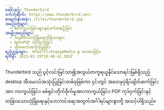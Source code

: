 ```yaml
---
ခေါင်းစဥ်: Thunderbird
ဝက်ဘ်ဆိုက်: https://www.thunderbird.net/
စာမျက်နှာအဖုံး: /files/thunderbird.jpg
အမည်တွဲများ:
  - ဆက်သွယ်ခြင်းများနှင့်မက်ဆေ့ပို့ခြင်း
အမျိုးအမည်များ:
  - ဒီဂျစ်တယ်လုံခြုံရေးကိရိယာများ
  - OpenPGP ကုဒ်ဝှက်ခြင်း
  - အီးမေးလ်အသုံးပြုခြင်း
ရည်ညွှန်းများ:  Khairil/EngageMedia မှ စာအားဖြင့်။
ရက်စွဲ: 2023-01-19T10:46:42.301Z
---
```

Thunderbird သည် ပွင့်လင်းမြင်သာ၍အလွယ်တကူရယူနိုင်သောရင်းမြစ်ရှိသည့် desktop အီးမေးလ်အသုံးပြုခြင်းတစ်ခုဖြစ်ကာ ၄င်းတွင် အဝေးမှပုံရိပ်ချိတ်ဆက်ခြင်းအား ကာကွယ်ခြင်း၊ ဖစ်ရှင်းတိုက်ခိုက်မှုအားကာကွယ်ခြင်း၊ PGP ကုဒ်ဝှက်ခြင်းနှင့် တခြားသောလုံခြုံရေးနှင့်ဘေးကင်းရေးအတွက်အင်္ဂါရပ်များစွာတို့ အသင့်ပါရှိသည်။